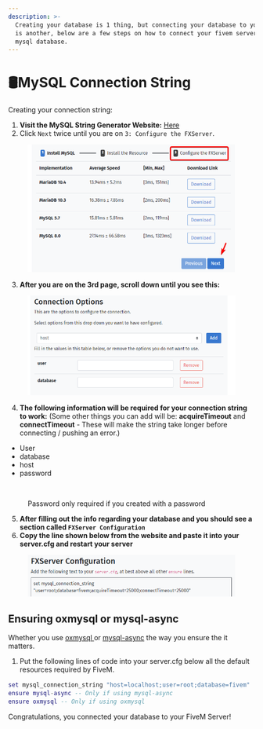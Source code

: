 ```yaml
---
description: >-
  Creating your database is 1 thing, but connecting your database to your server
  is another, below are a few steps on how to connect your fivem server to your
  mysql database.
---
```


# 🛢️MySQL Connection String

Creating your connection string:

1. **Visit the MySQL String Generator Website:** [Here](https://brouznouf.github.io/fivem-mysql-async/)
2. Click `Next` twice until you are on `3: Configure the FXServer`.

<figure><img src="../../../.gitbook/assets/image (5).png" alt=""><figcaption></figcaption></figure>

3. **After you are on the 3rd page, scroll down until you see this:**

<figure><img src="../../../.gitbook/assets/image (6).png" alt=""><figcaption></figcaption></figure>

4. **The following information will be required for your connection string to work:** (Some other things you can add will be: **acquireTimeout** and **connectTimeout** - These will make the string take longer before connecting / pushing an error.)

* User
* database
* host
* password

<figure><img src="https://i.imgur.com/I2hE9QE.png" alt=""><figcaption><p>Password only required if you created with a password</p></figcaption></figure>

5. **After filling out the info regarding your database and you should see a section called `FXServer Configuration`**
6. **Copy the line shown below from the website and paste it into your server.cfg and restart your server**

<figure><img src="../../../.gitbook/assets/image (8).png" alt=""><figcaption></figcaption></figure>



## Ensuring oxmysql or mysql-async

Whether you use [oxmysql ](https://github.com/overextended/oxmysql)or [mysql-async](https://github.com/brouznouf/fivem-mysql-async) the way you ensure the it matters.

1. Put the following lines of code into your server.cfg below all the default resources required by FiveM.

```lua
set mysql_connection_string "host=localhost;user=root;database=fivem"
ensure mysql-async -- Only if using mysql-async
ensure oxmysql -- Only if using oxmysql
```





Congratulations, you connected your database to your FiveM Server!
